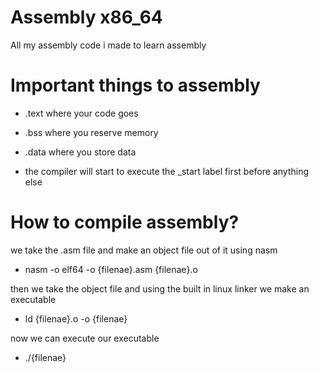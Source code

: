 # Assembly x86_64
All my assembly code i made to learn assembly

# Important things to assembly
- .text where your code goes
- .bss where you reserve memory
- .data where you store data

- the compiler will start to execute the _start label first before anything else

# How to compile assembly?
we take the .asm file and make an object file out of it using nasm
- nasm -o elf64 -o {filenae}.asm {filenae}.o

then we take the object file and using the built in linux linker we make an executable
- ld {filenae}.o -o {filenae}

now we can execute our executable
- ./{filenae}

